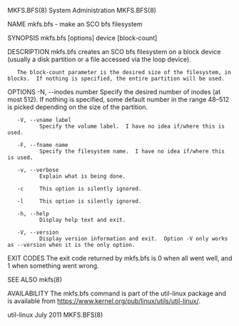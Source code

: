 MKFS.BFS(8)                                                                       System Administration                                                                       MKFS.BFS(8)

NAME
       mkfs.bfs - make an SCO bfs filesystem

SYNOPSIS
       mkfs.bfs [options] device [block-count]

DESCRIPTION
       mkfs.bfs creates an SCO bfs filesystem on a block device (usually a disk partition or a file accessed via the loop device).

       The block-count parameter is the desired size of the filesystem, in blocks.  If nothing is specified, the entire partition will be used.

OPTIONS
       -N, --inodes number
              Specify the desired number of inodes (at most 512).  If nothing is specified, some default number in the range 48–512 is picked depending on the size of the partition.

       -V, --vname label
              Specify the volume label.  I have no idea if/where this is used.

       -F, --fname name
              Specify the filesystem name.  I have no idea if/where this is used.

       -v, --verbose
              Explain what is being done.

       -c     This option is silently ignored.

       -l     This option is silently ignored.

       -h, --help
              Display help text and exit.

       -V, --version
              Display version information and exit.  Option -V only works as --version when it is the only option.

EXIT CODES
       The exit code returned by mkfs.bfs is 0 when all went well, and 1 when something went wrong.

SEE ALSO
       mkfs(8)

AVAILABILITY
       The mkfs.bfs command is part of the util-linux package and is available from https://www.kernel.org/pub/linux/utils/util-linux/.

util-linux                                                                              July 2011                                                                             MKFS.BFS(8)
